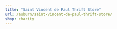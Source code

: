 ```yaml
---
title: "Saint Vincent de Paul Thrift Store"
url: /auburn/saint-vincent-de-paul-thrift-store/
shop: charity
---
```

